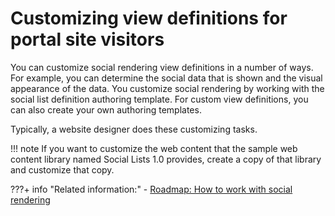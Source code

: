 # Customizing view definitions for portal site visitors

You can customize social rendering view definitions in a number of ways. For example, you can determine the social data that is shown and the visual appearance of the data. You customize social rendering by working with the social list definition authoring template. For custom view definitions, you can also create your own authoring templates.

Typically, a website designer does these customizing tasks.

!!! note
    If you want to customize the web content that the sample web content library named Social Lists 1.0 provides, create a copy of that library and customize that copy.

<!---
-   **[Customizing social list definitions by using inline editing](../social/soc_rendr_cust_socl_list.md)**  
You can customize your list view definitions by defining the following settings in inline editing mode. List view definitions are represented by content items of the social list definition authoring template. This customization is normally done by a web designer or a page editor.
-   **[Customizing forum topic details view definitions by using inline editing](../social/soc_rendr_cust_forum_topc_dvd.md)**  
You can customize your forum topics details view definitions by defining the following settings in inline editing mode. Forum topic details are represented by content items of the forum topic details authoring template. This customization is normally done by a web designer or a page editor.
-   **[Request attributes for changing search queries dynamically](../social/soc_rendr_chg_srchq_dyn.md)**  
The definitions of your list views are represented by content items of the Social List Definition authoring template. You can override specific elements of such list view definitions by using the request attributes that are described here. To work with request attributes in your web content, use the RequestAttribute rendering plug-in. Changing a list view definition by using request attributes is a way to modify the content of your lists dynamically, for example based on user input.
-   **[Customizing the visual design of your view definitions](../social/soc_rendr_cust_socl_list_visual_design.md)**  
You can customize the visual appearance of the markup that your social rendering view definitions generate. The markup generation is controlled by the appearance component that your individual list view definition content items reference.
-   **[Creating custom authoring templates for list definitions](../social/soc_rendr_create_cust_auth_templt.md)**  
Social rendering provides you a set of view definitions that you can use to add social data to your portal pages. These list view definition content items are created from the social list definition HCL Web Content Manager authoring template. You can create your own custom list view definitions by creating new content items from this authoring template. To customize social rendering even further, you can also create your own authoring templates to extend the data set that makes up your list view definitions.
-   **[Implementing interactions with social objects](../wcm/wcm_dev_impl_intrax_soc_objects.md)**  
Site designers can implement design components that support interactions between the user and the social data. For example, a user can post a new reply to a forum topic or delete a previous reply. --->


???+ info "Related information:"
    - [Roadmap: How to work with social rendering](../soc_rendr_roadmap.md)


